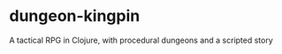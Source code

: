 dungeon-kingpin
===============

A tactical RPG in Clojure, with procedural dungeons and a scripted story

